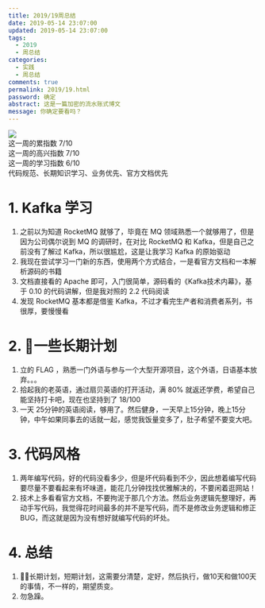```yaml
---
title: 2019/19周总结
date: 2019-05-14 23:07:00
updated: 2019-05-14 23:07:00
tags:
  - 2019
  - 周总结
categories: 
  - 实践
  - 周总结
comments: true
permalink: 2019/19.html  
password: 确定
abstract: 这是一篇加密的流水账式博文
message: 你确定要看吗？
---
```


![][0]  
这一周的累指数 7/10  
这一周的高兴指数 7/10   
这一周的学习指数 6/10  
代码规范、长期知识学习、业务优先、官方文档优先

<!--more-->

# 1. Kafka 学习

1. 之前以为知道 RocketMQ 就够了，毕竟在 MQ 领域熟悉一个就够用了，但是因为公司偶尔说到 MQ 的调研时，在对比 RocketMQ 和 Kafka，但是自己之前没有了解过 Kafka，所以很尴尬，这是让我学习 Kafka 的原始驱动  
2. 我现在尝试学习一门新的东西，使用两个方式结合，一是看官方文档和一本解析源码的书籍
3. 文档直接看的 Apache 即可，入门很简单，源码看的《Kafka技术内幕》，基于 0.10 的代码讲解，但是我对照的 2.2 代码阅读
4. 发现 RocketMQ 基本都是借鉴 Kafka，不过才看完生产者和消费者系列，书很厚，要慢慢看

# 2. 一些长期计划

1. 立的 FLAG ，熟悉一门外语与参与一个大型开源项目，这个外语，日语基本放弃。。。
2. 拾起我的老英语，通过扇贝英语的打开活动，满 80% 就返还学费，希望自己能坚持打卡吧，现在也坚持到了 18/100
3. 一天 25分钟的英语阅读，够用了。然后健身，一天早上15分钟，晚上15分钟，中午如果同事去的话就一起，感觉我饭量变多了，肚子希望不要变大吧。

# 3. 代码风格

1. 两年编写代码，好的代码没看多少，但是坏代码看到不少，因此想着编写代码要尽量不要看起来有坏味道，能花几分钟找找优雅解决的，不要闲着逛网站！
2. 技术上多看看官方文档，不要拘泥于那几个方法。然后业务逻辑先整理好，再动手写代码，我觉得花时间最多的并不是写代码，而不是修改业务逻辑和修正BUG，而这就是因为没有想好就编写代码的坏处。

# 4. 总结

1. 长期计划，短期计划，这需要分清楚，定好，然后执行，做10天和做100天的事情，不一样的，期望质变。
2. 勿急躁。

[0]: https://leran2deeplearnjavawebtech.oss-cn-beijing.aliyuncs.com/background/2019-05-11%E8%A5%BF%E6%B9%96%E6%99%AF%E5%8C%BA.jpg
